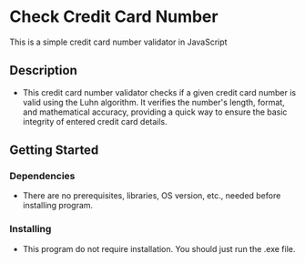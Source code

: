 # Check Credit Card Number

This is a simple credit card number validator in JavaScript 

## Description

* This credit card number validator checks if a given credit card number is valid using the Luhn algorithm. It verifies the number's length, format, and mathematical accuracy, providing a quick way to ensure the basic integrity of entered credit card details.

## Getting Started

### Dependencies

* There are no prerequisites, libraries, OS version, etc., needed before installing program.

### Installing

* This program do not require installation. You should just run the .exe file.
